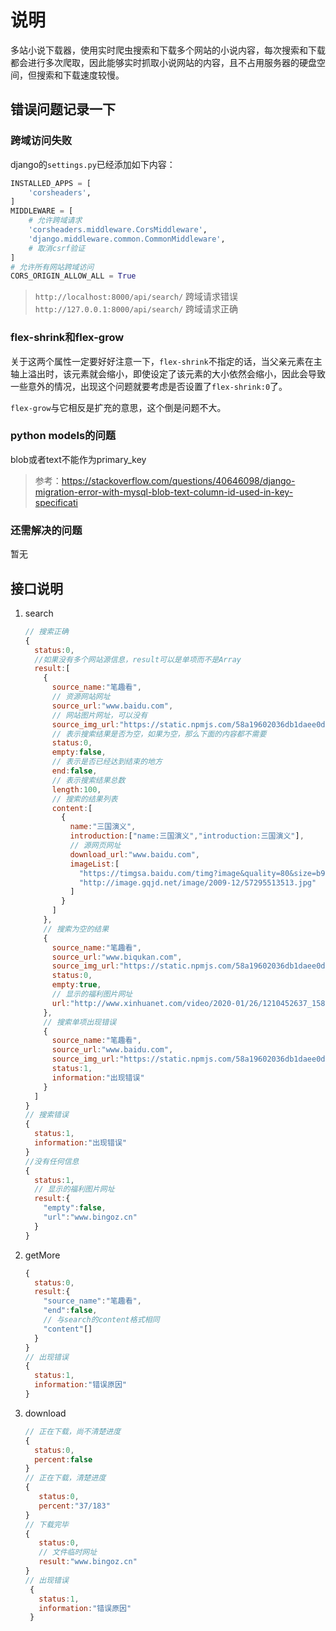 # 说明

多站小说下载器，使用实时爬虫搜索和下载多个网站的小说内容，每次搜索和下载都会进行多次爬取，因此能够实时抓取小说网站的内容，且不占用服务器的硬盘空间，但搜索和下载速度较慢。

## 错误问题记录一下

### 跨域访问失败

django的`settings.py`已经添加如下内容：

```python
INSTALLED_APPS = [
    'corsheaders',
]
MIDDLEWARE = [
    # 允许跨域请求
    'corsheaders.middleware.CorsMiddleware',
    'django.middleware.common.CommonMiddleware',
    # 取消csrf验证
]
# 允许所有网站跨域访问
CORS_ORIGIN_ALLOW_ALL = True
```

> `http://localhost:8000/api/search/` 跨域请求错误
> `http://127.0.0.1:8000/api/search/` 跨域请求正确

### flex-shrink和flex-grow

关于这两个属性一定要好好注意一下，`flex-shrink`不指定的话，当父亲元素在主轴上溢出时，该元素就会缩小，即使设定了该元素的大小依然会缩小，因此会导致一些意外的情况，出现这个问题就要考虑是否设置了`flex-shrink:0`了。

`flex-grow`与它相反是扩充的意思，这个倒是问题不大。

### python models的问题

blob或者text不能作为primary_key
> 参考：<https://stackoverflow.com/questions/40646098/django-migration-error-with-mysql-blob-text-column-id-used-in-key-specificati>

### 还需解决的问题

暂无

## 接口说明

1. search

   ```javascript
   // 搜索正确
   {
     status:0,
     //如果没有多个网站源信息，result可以是单项而不是Array
     result:[
       {
         source_name:"笔趣看",
         // 资源网站网址
         source_url:"www.baidu.com",
         // 网站图片网址，可以没有
         source_img_url:"https://static.npmjs.com/58a19602036db1daee0d7863c94673a4.png",
         // 表示搜索结果是否为空，如果为空，那么下面的内容都不需要
         status:0,
         empty:false,
         // 表示是否已经达到结束的地方
         end:false,
         // 表示搜索结果总数
         length:100,
         // 搜索的结果列表
         content:[
           {
             name:"三国演义",
             introduction:["name:三国演义","introduction:三国演义"],
             // 源网页网址
             download_url:"www.baidu.com",
             imageList:[
               "https://timgsa.baidu.com/timg?image&quality=80&size=b9999_10000&sec=1592159453680&di=edb8f09c8fb193dbba6bde8dd6f24a6d&imgtype=0&src=http%3A%2F%2Fimage.gqjd.net%2Fimage%2F2009-12%2F72712457221.jpg",
               "http://image.gqjd.net/image/2009-12/57295513513.jpg"
             ]
           }
         ]
       },
       // 搜索为空的结果
       {
         source_name:"笔趣看",
         source_url:"www.biqukan.com",
         source_img_url:"https://static.npmjs.com/58a19602036db1daee0d7863c94673a4.png",
         status:0,
         empty:true,
         // 显示的福利图片网址
         url:"http://www.xinhuanet.com/video/2020-01/26/1210452637_15800000011261n.jpg"
       },
       // 搜索单项出现错误
       {
         source_name:"笔趣看",
         source_url:"www.baidu.com",
         source_img_url:"https://static.npmjs.com/58a19602036db1daee0d7863c94673a4.png",
         status:1,
         information:"出现错误"
       }
     ]
   }
   // 搜索错误
   {
     status:1,
     information:"出现错误"
   }
   //没有任何信息
   {
     status:1,
     // 显示的福利图片网址
     result:{
       "empty":false,
       "url":"www.bingoz.cn"
     }
   }
   ```

2. getMore

   ```javascript
   {
     status:0,
     result:{
       "source_name":"笔趣看",
       "end":false,
       // 与search的content格式相同
       "content"[]
     }
   }
   // 出现错误
   {
     status:1,
     information:"错误原因"
   }
   ```

3. download

   ```javascript
   // 正在下载，尚不清楚进度
   {
     status:0,
     percent:false
   }
   // 正在下载，清楚进度
   {
      status:0,
      percent:"37/183"
   }
   // 下载完毕
   {
      status:0,
      // 文件临时网址
      result:"www.bingoz.cn"
   }
   // 出现错误
    {
      status:1,
      information:"错误原因"
    }
   ```
